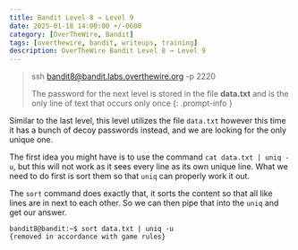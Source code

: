 ```yaml
---
title: Bandit Level 8 → Level 9
date: 2025-01-18 14:00:00 +/-0600
category: [OverTheWire, Bandit]
tags: [overthewire, bandit, writeups, training]
description: OverTheWire Bandit Level 8 → Level 9
---
```


> ssh bandit8@bandit.labs.overthewire.org -p 2220
>
> The password for the next level is stored in the file **data.txt** and is the only line of text that occurs only once
{: .prompt-info }

Similar to the last level, this level utilizes the file `data.txt` however this time it has a bunch of decoy passwords instead, and we are looking for the only unique one. 

The first idea you might have is to use the command `cat data.txt | uniq -u`, but this will not work as it sees every line as its own unique line. What we need to do first is sort them so that `uniq` can properly work it out. 

The `sort` command does exactly that, it sorts the content so that all like lines are in next to each other. So we can then pipe that into the `uniq` and get our answer.

```terminal
bandit8@bandit:~$ sort data.txt | uniq -u
{removed in accordance with game rules}
```

